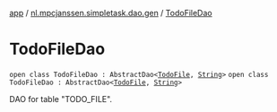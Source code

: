 [app](../../index.md) / [nl.mpcjanssen.simpletask.dao.gen](../index.md) / [TodoFileDao](.)

# TodoFileDao

`open class TodoFileDao : AbstractDao<`[`TodoFile`](../-todo-file/index.md)`, `[`String`](https://kotlinlang.org/api/latest/jvm/stdlib/kotlin/-string/index.html)`>`
`open class TodoFileDao : AbstractDao<`[`TodoFile`](../-todo-file/index.md)`, `[`String`](https://kotlinlang.org/api/latest/jvm/stdlib/kotlin/-string/index.html)`>`

DAO for table "TODO_FILE".

